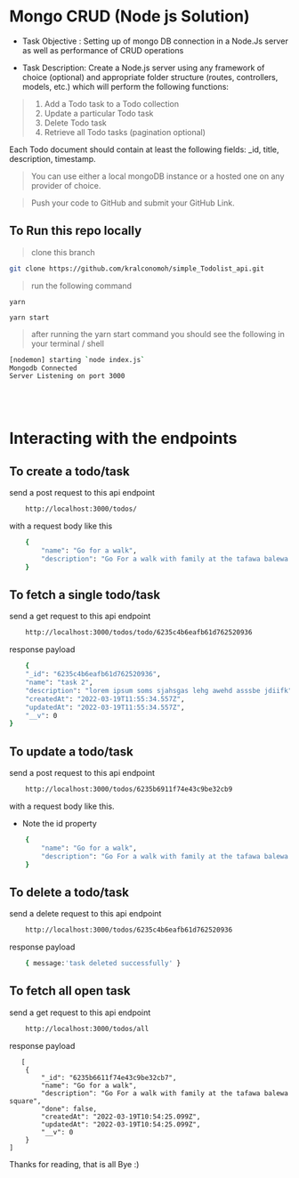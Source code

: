 # Mongo CRUD (Node js Solution)

- Task Objective : Setting up of mongo DB connection in a Node.Js server as well as performance of CRUD operations

- Task Description: Create a Node.js server using any framework of choice (optional) and appropriate folder structure (routes, controllers, models, etc.) which will perform the following functions:

> 1. Add a Todo task to a Todo collection
> 2. Update a particular Todo task
> 3. Delete Todo task
> 4. Retrieve all Todo tasks (pagination optional)

 Each Todo document should contain at least the following fields: _id, title, description, timestamp.

> You can use either a local mongoDB instance or a hosted one on any provider of choice.

> Push your code to GitHub and submit your GitHub Link.

## To Run this repo locally

> clone this branch

```bash
git clone https://github.com/kralconomoh/simple_Todolist_api.git
```

> run the following command

```
yarn
```

```
yarn start
```

> after running the yarn start command you should see the following in your terminal / shell

```bash
[nodemon] starting `node index.js`
Mongodb Connected
Server Listening on port 3000
```
<br>
<br>

# Interacting with the endpoints

## To create a todo/task

send a post request to this api endpoint

```bash
    http://localhost:3000/todos/
```

with a request body like this

```bash
    {
        "name": "Go for a walk",
        "description": "Go For a walk with family at the tafawa balewa square",
    }
```

## To fetch a single todo/task

send a get request to this api endpoint

```bash
    http://localhost:3000/todos/todo/6235c4b6eafb61d762520936
```

response payload

```bash
    {
    "_id": "6235c4b6eafb61d762520936",
    "name": "task 2",
    "description": "lorem ipsum soms sjahsgas lehg awehd asssbe jdiifk",
    "createdAt": "2022-03-19T11:55:34.557Z",
    "updatedAt": "2022-03-19T11:55:34.557Z",
    "__v": 0
}
```

## To update a todo/task

send a post request to this api endpoint

```bash
    http://localhost:3000/todos/6235b6911f74e43c9be32cb9
```

with a request body like this.
- Note the id property

```bash
    {
        "name": "Go for a walk",
        "description": "Go For a walk with family at the tafawa balewa square"
    }
```

## To delete a todo/task

send a delete request to this api endpoint

```bash
    http://localhost:3000/todos/6235c4b6eafb61d762520936
```

response payload

```bash
    { message:'task deleted successfully' }
```

## To fetch all open task

send a get request to this api endpoint

```bash
    http://localhost:3000/todos/all
```

response payload

```
   [
    {
        "_id": "6235b6611f74e43c9be32cb7",
        "name": "Go for a walk",
        "description": "Go For a walk with family at the tafawa balewa square",
        "done": false,
        "createdAt": "2022-03-19T10:54:25.099Z",
        "updatedAt": "2022-03-19T10:54:25.099Z",
        "__v": 0
    }
]
```
Thanks for reading, that is all Bye :)
